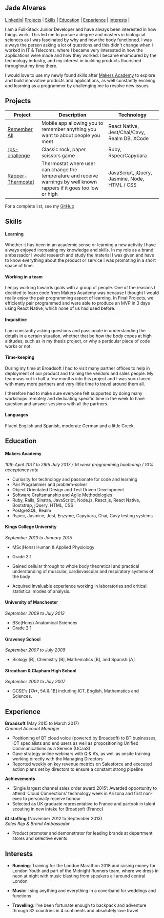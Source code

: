 ## Jade Alvares

[LinkedIn](https://www.linkedin.com/in/jade-alvares-3b5a4892/)| [Projects](#Projects) |
[Skills](#Skills) |  [Education](#Education) | [Experience](#Experience) | [Interests](#Interests) |

I am a Full-Stack Junior Developer and have always been interested in how things work.  This led me to pursue a degree and masters in biological sciences as I was fascinated by why and how the body functioned.  I was always the person asking a lot of questions and this didn't change when I worked in IT & Telecoms, where I became very interested in how the applications were made and how they worked.
I became enamoured by the technology industry, and my interest in building products flourished throughout my time there.

I would love to use my newly found skills after [Makers Academy](http://www.makersacademy.com/) to explore and build innovative products and applications, as well constantly evolving and learning as a programmer by challenging me to resolve new issues.

## Projects

Project                                                               | Description   | Technology
-------------                                                         | ------------- |----------
[Remember All](https://github.com/jjadeseravla/RememberAll)           |   Mobile app allowing you to remember anything you want to about people you meet |React Native, Jest/Chai/Cavy, Realm DB, XCode
[rps-challenge](https://github.com/jjadeseravla/rps-challenge)        | Classic rock, paper scissors game  |Ruby, Rspec/Capybara
[Rapper-Thermostat](https://github.com/jjadeseravla/Rapper-Thermostat)| Thermostat where user can change the temperature and receive warnings by well known rappers if it goes too low or high | JavaScript, jQuery, Jasmine, Node, HTML / CSS

For a complete list, see my [GitHub](https://github.com/jjadeseravla)

## Skills

#### Learning

Whether it has been in an academic sense or learning a new activity I have always enjoyed increasing my knowledge and skills. In my role as a brand ambassador I would research and study the material I was given and have to know everything about the product or service I was promoting in a short space of time.  

#### Working in a team

I enjoy working towards goals with a group of people.  One of the reasons I decided to learn code from Makers Academy was because I thought I would really enjoy the pair programming aspect of learning.  In Final Projects, we efficiently pair programmed and were able to produce an MVP in 3 days using React Native, which none of us had used before.

#### Inquisitive

I am constantly asking questions and passionate in understanding the details in a certain situation, whether that be how the body copes at high altitudes; such as in my thesis project, or why a particular piece of code works or not.

#### Time-keeping

During my time at Broadsoft I had to visit many partner offices to help in deployment of our product and training the vendors and sales people. My team was cut in half a few months into this project and I was soon faced with many more partners and very little time to travel around them all.

I therefore had to make sure everyone felt supported by doing many workshops remotely and dedicating specific time in the week to have question and answer sessions with all the partners.

#### Languages
Fluent English and Spanish, moderate German and a little Greek.

## Education

#### Makers Academy

*10th April 2017 to 28th July 2017 / 16 week programming bootcamp / 10% acceptance rate*

- Curiosity for technology and passionate for code and learning
- Pair Programmer and problem-solver
- Object Orientated Design and Test Driven Development
- Software Craftsmanship and Agile Methodologies
- Ruby, Rails, Sinatra, JavaScript, Node.js, React.js, React Native, Bootstrap, jQuery, HTML, CSS
- PostgreSQL, Realm
- Rspec, Jasmine, Jest, Enzyme, Capybara, Chai, Cavy testing systems

#### Kings College University
*September 2013 to January 2015*

- MSc(Hons) Human & Applied Physiology
- Grade 2:1

- Gained cellular through to whole body theoretical and practical understanding of muscular, cardiovascular and respiratory systems of the body
- Acquired invaluable experience working in laboratories and critical statistical modes of analysis.


#### University of Manchester
*September 2009 to July 2012*

- BSc(Hons) Anatomical Sciences
- Grade 2:1

#### Graveney School
*September 2007 to July 2009*

- Biology [B], Chemistry [B], Mathematics [B], and Spanish [A]

#### Streatham & Clapham High School
*September 2002 to July 2007*

- GCSE's [7A*, 5A & 1B] including ICT, English, Mathematics and Sciences.

## Experience

**Broadsoft** (May 2015 to March 2017)    
*Channel Account Manager*  

- Positioning of BT cloud voice (powered by Broadsoft) to BT businesses, ICT specialists and end users as well as propositioning Unified Communications as a Service (UCaaS)
- Gave strategy online webinars with Q & A’s, as well as onsite training working directly with the Managing Directors
- Reported weekly on key revenue metrics on Salesforce and executed action plans set by directors to ensure a constant strong pipeline

**Achievements**

- ‘Single largest channel sales order award 2015’:
Awarded opportunity to attend ‘Cloud Connections’ technology week in Arizona and first non-exec to personally receive honour
- Selected as UK graduate representative to France and partook in talent scouting in new intake for Broadsoft (France)

**iD staffing** (November 2012 to September 2013)   
*Sales Rep & Brand Ambassador*

- Product promoter and demonstrator for leading brands at department stores and selective events

## Interests

- **Running**: Training for the London Marathon 2018 and raising money for London Youth and part of the Midnight Runners team, where we dress in neon at night with music blasting from speakers all around central London

- **Music**: I sing anything and everything in a coverband for weddings and functions

- **Travelling**: I've been fortunate enough to backpack and adventure through 32 countries in 4 continents and absolutely love travel
